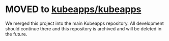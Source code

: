 # MOVED to [kubeapps/kubeapps](https://github.com/kubeapps/kubeapps/tree/master/dashboard)

We merged this project into the main Kubeapps repository. All development should continue there and this repository is archived and will be deleted in the future.
